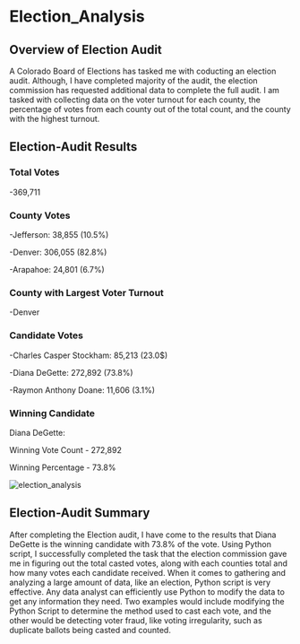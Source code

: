 # Election_Analysis

## Overview of Election Audit
A Colorado Board of Elections has tasked me with coducting an election audit. Although, I have completed majority of the audit, the election commission has requested additional data to complete the full audit. I am tasked with collecting data on the voter turnout for each county, the percentage of votes from each county out of the total count, and the county with the highest turnout.

## Election-Audit Results
### Total Votes
-369,711
### County Votes
-Jefferson: 38,855 (10.5%)

-Denver: 306,055 (82.8%)

-Arapahoe: 24,801 (6.7%)

### County with Largest Voter Turnout
-Denver

### Candidate Votes
-Charles Casper Stockham: 85,213 (23.0$)

-Diana DeGette: 272,892 (73.8%)

-Raymon Anthony Doane: 11,606 (3.1%)

### Winning Candidate
Diana DeGette:

Winning Vote Count - 272,892

Winning Percentage - 73.8%

![election_analysis](https://user-images.githubusercontent.com/97328622/154870946-7b03d14b-9dae-492e-912b-0557e2fb484e.png)

## Election-Audit Summary
After completing the Election audit, I have come to the results that Diana DeGette is the winning candidate with 73.8% of the vote. Using Python script, I successfully completed the task that the election commission gave me in figuring out the total casted votes, along with each counties total and how many votes each candidate received. When it comes to gathering and analyzing a large amount of data, like an election, Python script is very effective. Any data analyst can efficiently use Python to modify the data to get any information they need. Two examples would include modifying the Python Script to determine the method used to cast each vote, and the other would be detecting voter fraud, like voting irregularity, such as duplicate ballots being casted and counted.
